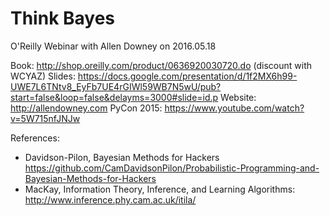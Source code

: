 # Think Bayes
O'Reilly Webinar with Allen Downey on 2016.05.18

Book: http://shop.oreilly.com/product/0636920030720.do (discount with WCYAZ)
Slides: https://docs.google.com/presentation/d/1f2MX6h99-UWE7L6TNtv8_EyFb7UE4rGIWl59WB7N5wU/pub?start=false&loop=false&delayms=3000#slide=id.p
Website: http://allendowney.com
PyCon 2015: https://www.youtube.com/watch?v=5W715nfJNJw

References:
 - Davidson-Pilon, Bayesian Methods for Hackers https://github.com/CamDavidsonPilon/Probabilistic-Programming-and-Bayesian-Methods-for-Hackers
 - MacKay, Information Theory, Inference, and Learning Algorithms: http://www.inference.phy.cam.ac.uk/itila/
